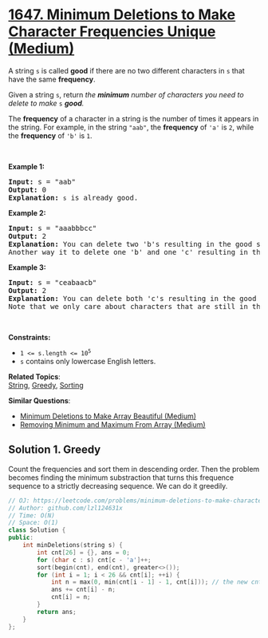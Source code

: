 # [1647. Minimum Deletions to Make Character Frequencies Unique (Medium)](https://leetcode.com/problems/minimum-deletions-to-make-character-frequencies-unique/)

<p>A string <code>s</code> is called <strong>good</strong> if there are no two different characters in <code>s</code> that have the same <strong>frequency</strong>.</p>

<p>Given a string <code>s</code>, return<em> the <strong>minimum</strong> number of characters you need to delete to make </em><code>s</code><em> <strong>good</strong>.</em></p>

<p>The <strong>frequency</strong> of a character in a string is the number of times it appears in the string. For example, in the string <code>"aab"</code>, the <strong>frequency</strong> of <code>'a'</code> is <code>2</code>, while the <strong>frequency</strong> of <code>'b'</code> is <code>1</code>.</p>

<p>&nbsp;</p>
<p><strong>Example 1:</strong></p>

<pre><strong>Input:</strong> s = "aab"
<strong>Output:</strong> 0
<strong>Explanation:</strong> <code>s</code> is already good.
</pre>

<p><strong>Example 2:</strong></p>

<pre><strong>Input:</strong> s = "aaabbbcc"
<strong>Output:</strong> 2
<strong>Explanation:</strong> You can delete two 'b's resulting in the good string "aaabcc".
Another way it to delete one 'b' and one 'c' resulting in the good string "aaabbc".</pre>

<p><strong>Example 3:</strong></p>

<pre><strong>Input:</strong> s = "ceabaacb"
<strong>Output:</strong> 2
<strong>Explanation:</strong> You can delete both 'c's resulting in the good string "eabaab".
Note that we only care about characters that are still in the string at the end (i.e. frequency of 0 is ignored).
</pre>

<p>&nbsp;</p>
<p><strong>Constraints:</strong></p>

<ul>
	<li><code>1 &lt;= s.length &lt;= 10<sup>5</sup></code></li>
	<li><code>s</code>&nbsp;contains only lowercase English letters.</li>
</ul>


**Related Topics**:  
[String](https://leetcode.com/tag/string/), [Greedy](https://leetcode.com/tag/greedy/), [Sorting](https://leetcode.com/tag/sorting/)

**Similar Questions**:
* [Minimum Deletions to Make Array Beautiful (Medium)](https://leetcode.com/problems/minimum-deletions-to-make-array-beautiful/)
* [Removing Minimum and Maximum From Array (Medium)](https://leetcode.com/problems/removing-minimum-and-maximum-from-array/)

## Solution 1. Greedy

Count the frequencies and sort them in descending order. Then the problem becomes finding the minimum substraction that turns this frequence sequence to a strictly decreasing sequence. We can do it greedily. 

```cpp
// OJ: https://leetcode.com/problems/minimum-deletions-to-make-character-frequencies-unique/
// Author: github.com/lzl124631x
// Time: O(N)
// Space: O(1)
class Solution {
public:
    int minDeletions(string s) {
        int cnt[26] = {}, ans = 0;
        for (char c : s) cnt[c - 'a']++;
        sort(begin(cnt), end(cnt), greater<>());
        for (int i = 1; i < 26 && cnt[i]; ++i) {
            int n = max(0, min(cnt[i - 1] - 1, cnt[i])); // the new cnt[i] value should be at least zero, and no greater than `cnt[i-1]-1` and `cnt[i]` itself.
            ans += cnt[i] - n;
            cnt[i] = n;
        }
        return ans;
    }
};
```